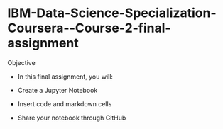 # IBM-Data-Science-Specialization-Coursera--Course-2-final-assignment



Objective
- In this final assignment, you will:

- Create a Jupyter Notebook

- Insert code and markdown cells

- Share your notebook through GitHub
